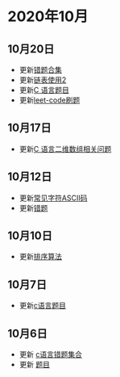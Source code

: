 # 2020年10月

## 10月20日
+ 更新[错题合集](/c/error-question-collections)
+ 更新[链表使用2](/c/case/list2.html)
+ 更新[C 语言题目](/c/case/case1.html#字符串中子串出现的次数)
+ 更新[leet-code刷题](/c/leet-code.html)

## 10月17日
+ 更新[C 语言二维数组相关问题](/c/array.html#二维数组)

## 10月12日
+ 更新[常见字符ASCII码](/c/#常见字符ascii码)
+ 更新[错题](/c/error-question-collections.html)

## 10月10日
+ 更新[排序算法](/c/sort.html)

## 10月7日
+ 更新[c语言题目](/c/case/#删除字符串中所有空格)

## 10月6日
+ 更新 [c语言错题集合](/c/error-question-collections.html)
+ 更新 [题目](/c/test/2011.html)
